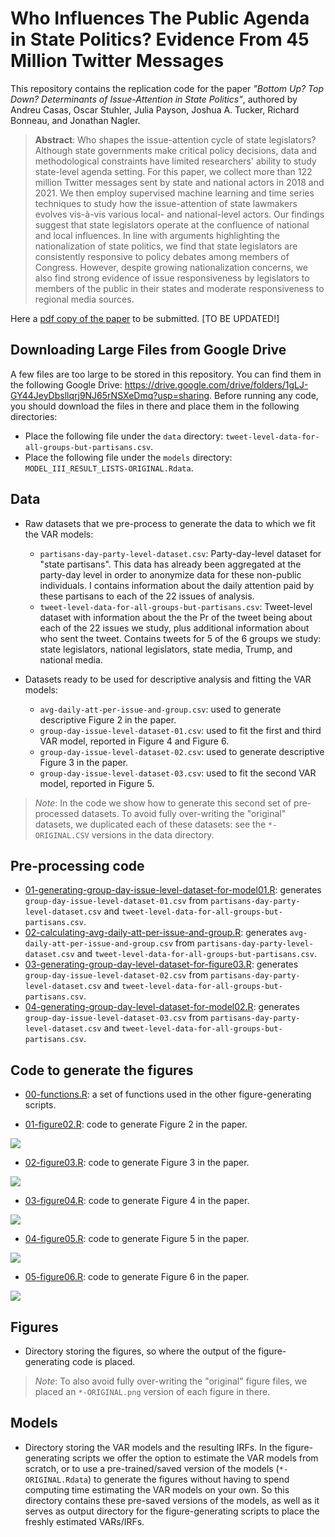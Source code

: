 # Who Influences The Public Agenda in State Politics? Evidence From 45 Million Twitter Messages

This repository contains the replication code for the paper _"Bottom Up? Top Down? Determinants of Issue-Attention in State Politics"_, authored by Andreu Casas, Oscar Stuhler, Julia Payson, Joshua A. Tucker, Richard Bonneau, and Jonathan Nagler.

> __Abstract__:
> Who shapes the issue-attention cycle of state legislators? Although state governments make critical policy decisions, data and methodological constraints have limited researchers' ability to study state-level agenda setting. For this paper, we collect more than 122 million Twitter messages sent by state and national actors in 2018 and 2021. We then employ supervised machine learning and time series techniques to study how the issue-attention of state lawmakers evolves vis-à-vis various local- and national-level actors. Our findings suggest that state legislators operate at the confluence of national and local influences. In line with arguments highlighting the nationalization of state politics, we find that state legislators are consistently responsive to policy debates among members of Congress. However, despite growing nationalization concerns, we also find strong evidence of issue responsiveness by legislators to members of the public in their states and moderate responsiveness to regional media sources.

Here a [pdf copy of the paper](https://github.com/SMAPPNYU/lead_follow_states/blob/main/LeadFollowStatesPolitics-7may2021.pdf) to be submitted. [TO BE UPDATED!]

## Downloading Large Files from Google Drive

A few files are too large to be stored in this repository. You can find them in the following Google Drive: https://drive.google.com/drive/folders/1gLJ-GY44JeyDbsllqrj9NJ65rNSXeDmq?usp=sharing. Before running any code, you should download the files in there and place them in the following directories:
  
  - Place the following file under the `data` directory: `tweet-level-data-for-all-groups-but-partisans.csv`. 
  - Place the following file under the `models` directory: `MODEL_III_RESULT_LISTS-ORIGINAL.Rdata`.

## Data

- Raw datasets that we pre-process to generate the data to which we fit the VAR models:

  - `partisans-day-party-level-dataset.csv`: Party-day-level dataset for "state partisans". This data has already been aggregated at the party-day level in order to anonymize data for these non-public individuals. I contains information about the daily attention paid by these partisans to each of the 22 issues of analysis.
  - `tweet-level-data-for-all-groups-but-partisans.csv`: Tweet-level dataset with information about the the Pr of the tweet being about each of the 22 issues we study, plus additional information about who sent the tweet. Contains tweets for 5 of the 6 groups we study: state legislators, national legislators, state media, Trump, and national media.

- Datasets ready to be used for descriptive analysis and fitting the VAR models:

  - `avg-daily-att-per-issue-and-group.csv`: used to generate descriptive Figure 2 in the paper.
  - `group-day-issue-level-dataset-01.csv`: used to fit the first and third VAR model, reported in Figure 4 and Figure 6.
  - `group-day-issue-level-dataset-02.csv`: used to generate descriptive Figure 3 in the paper.
  - `group-day-issue-level-dataset-03.csv`: used to fit the second VAR model, reported in Figure 5.

> _Note_: In the code we show how to generate this second set of pre-processed datasets. To avoid fully over-writing the "original" datasets, we duplicated each of these datasets: see the `*-ORIGINAL.CSV` versions in the data directory.

## Pre-processing code

- [01-generating-group-day-issue-level-dataset-for-model01.R](https://github.com/SMAPPNYU/lead_follow_states/blob/main/code-preprocessing/01-generating-group-day-issue-level-dataset-for-model01.R): generates `group-day-issue-level-dataset-01.csv` from `partisans-day-party-level-dataset.csv` and `tweet-level-data-for-all-groups-but-partisans.csv`.
- [02-calculating-avg-daily-att-per-issue-and-group.R](https://github.com/SMAPPNYU/lead_follow_states/blob/main/code-preprocessing/02-calculating-avg-daily-att-per-issue-and-group.R): generates `avg-daily-att-per-issue-and-group.csv` from `partisans-day-party-level-dataset.csv` and `tweet-level-data-for-all-groups-but-partisans.csv`.
- [03-generating-group-day-level-dataset-for-figure03.R](https://github.com/SMAPPNYU/lead_follow_states/blob/main/code-preprocessing/03-generating-group-day-level-dataset-for-figure03.R): generates `group-day-issue-level-dataset-02.csv` from `partisans-day-party-level-dataset.csv` and `tweet-level-data-for-all-groups-but-partisans.csv`.
- [04-generating-group-day-level-dataset-for-model02.R](https://github.com/SMAPPNYU/lead_follow_states/blob/main/code-preprocessing/04-generating-group-day-level-dataset-for-model02.R): generates `group-day-issue-level-dataset-03.csv` from `partisans-day-party-level-dataset.csv` and `tweet-level-data-for-all-groups-but-partisans.csv`.

## Code to generate the figures

- [00-functions.R](https://github.com/SMAPPNYU/lead_follow_states/blob/main/code-figures/00-functions.R): a set of functions used in the other figure-generating scripts.

- [01-figure02.R](https://github.com/SMAPPNYU/lead_follow_states/blob/main/code-figures/01-figure02.R): code to generate Figure 2 in the paper.

<img src = "https://github.com/SMAPPNYU/lead_follow_states/blob/main/figures/figure02-ORIGINAL.png">

- [02-figure03.R](https://github.com/SMAPPNYU/lead_follow_states/blob/main/code-figures/02-figure03.R): code to generate Figure 3 in the paper.

<img src = "https://github.com/SMAPPNYU/lead_follow_states/blob/main/figures/figure03-ORIGINAL.png">

- [03-figure04.R](https://github.com/SMAPPNYU/lead_follow_states/blob/main/code-figures/03-figure04.R): code to generate Figure 4 in the paper.

<img src = "https://github.com/SMAPPNYU/lead_follow_states/blob/main/figures/figure04-ORIGINAL.png">

- [04-figure05.R](https://github.com/SMAPPNYU/lead_follow_states/blob/main/code-figures/04-figure05.R): code to generate Figure 5 in the paper.

<img src = "https://github.com/SMAPPNYU/lead_follow_states/blob/main/figures/figure05-ORIGINAL.png">

- [05-figure06.R](https://github.com/SMAPPNYU/lead_follow_states/blob/main/code-figures/05-figure06.R): code to generate Figure 6 in the paper.

<img src = "https://github.com/SMAPPNYU/lead_follow_states/blob/main/figures/figure06-ORIGINAL.png">

## Figures

- Directory storing the figures, so where the output of the figure-generating code is placed. 

> _Note_: To also avoid fully over-writing the "original" figure files, we placed an `*-ORIGINAL.png` version of each figure in there.

## Models

- Directory storing the VAR models and the resulting IRFs. In the figure-generating scripts we offer the option to estimate the VAR models from scratch, or to use a pre-trained/saved version of the models (`*-ORIGINAL.Rdata`) to generate the figures without having to spend computing time estimating the VAR models on your own. So this directory contains these pre-saved versions of the models, as well as it serves as output directory for the figure-generating scripts to place the freshly estimated VARs/IRFs.
